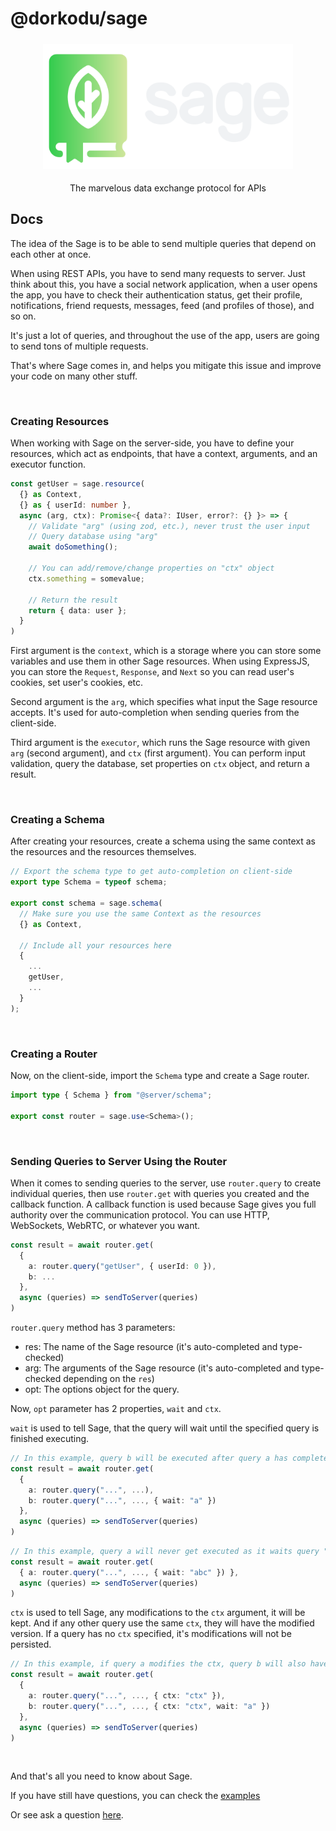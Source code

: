 # @dorkodu/sage

<p align="center">
  <a href="https://dorkodu.com/sage">
    <img alt="Sage" src="resources/sage-M-light.png" style="height: 200px !important; margin: 5px auto !important;" />
  </a>
</p>

<p align="center">
  The marvelous data exchange protocol for APIs
</p>

## Docs

The idea of the Sage is to be able to send multiple queries that depend on each other at once.

When using REST APIs, you have to send many requests to server.
Just think about this, you have a social network application,
when a user opens the app, you have to check their authentication status,
get their profile, notifications, friend requests, messages, feed (and profiles of those), and so on.

It's just a lot of queries, and throughout the use of the app, users are going to send tons of multiple requests.

That's where Sage comes in, and helps you mitigate this issue and improve your code on many other stuff.

<br>

### Creating Resources

When working with Sage on the server-side, you have to define your resources,
which act as endpoints, that have a context, arguments, and an executor function.

```ts
const getUser = sage.resource(
  {} as Context,
  {} as { userId: number },
  async (arg, ctx): Promise<{ data?: IUser, error?: {} }> => {
    // Validate "arg" (using zod, etc.), never trust the user input
    // Query database using "arg"
    await doSomething();

    // You can add/remove/change properties on "ctx" object
    ctx.something = somevalue;

    // Return the result
    return { data: user };
  }
)
```

First argument is the `context`, which is a storage where you can
store some variables and use them in other Sage resources. 
When using ExpressJS, you can store the `Request`, `Response`, 
and `Next` so you can read user's cookies, set user's cookies, etc.

Second argument is the `arg`, which specifies what input the Sage resource accepts.
It's used for auto-completion when sending queries from the client-side.

Third argument is the `executor`, which runs the Sage resource with given `arg` (second argument), and `ctx` (first argument).
You can perform input validation, query the database, set properties on `ctx` object, and return a result.

<br>

### Creating a Schema

After creating your resources, create a schema using the same context as the resources and the resources themselves.

```ts
// Export the schema type to get auto-completion on client-side
export type Schema = typeof schema;

export const schema = sage.schema(
  // Make sure you use the same Context as the resources
  {} as Context,

  // Include all your resources here
  {
    ...
    getUser,
    ...
  }
);
```

<br>

### Creating a Router

Now, on the client-side, import the `Schema` type and create a Sage router.
```ts
import type { Schema } from "@server/schema";

export const router = sage.use<Schema>();
```

<br>

### Sending Queries to Server Using the Router

When it comes to sending queries to the server, 
use `router.query` to create individual queries,
then use `router.get` with queries you created and the callback function.
A callback function is used because Sage gives you full authority over the communication protocol.
You can use HTTP, WebSockets, WebRTC, or whatever you want.

```ts
const result = await router.get(
  {
    a: router.query("getUser", { userId: 0 }),
    b: ...
  },
  async (queries) => sendToServer(queries)
)
```

`router.query` method has 3 parameters:
- res: The name of the Sage resource (it's auto-completed and type-checked)
- arg: The arguments of the Sage resource (it's auto-completed and type-checked depending on the `res`)
- opt: The options object for the query.

Now, `opt` parameter has 2 properties, `wait` and `ctx`.

`wait` is used to tell Sage, that the query will wait until the specified query is finished executing.

```ts
// In this example, query b will be executed after query a has completed executing on the server.
const result = await router.get(
  {
    a: router.query("...", ...),
    b: router.query("...", ..., { wait: "a" })
  },
  async (queries) => sendToServer(queries)
)
```

```ts
// In this example, query a will never get executed as it waits query "abc" which doesn't exist.
const result = await router.get(
  { a: router.query("...", ..., { wait: "abc" }) },
  async (queries) => sendToServer(queries)
)
```

`ctx` is used to tell Sage, any modifications to the `ctx` argument, it will be kept.
And if any other query use the same `ctx`, they will have the modified version.
If a query has no `ctx` specified, it's modifications will not be persisted.

```ts
// In this example, if query a modifies the ctx, query b will also have the modified version
const result = await router.get(
  {
    a: router.query("...", ..., { ctx: "ctx" }),
    b: router.query("...", ..., { ctx: "ctx", wait: "a" })
  },
  async (queries) => sendToServer(queries)
)
```

<br>

And that's all you need to know about Sage.

If you have still have questions, you can check the [examples](README.md#examples)

Or see ask a question [here](https://github.com/dorkodu/sage/issues).